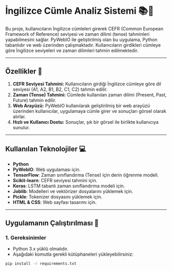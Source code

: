 # İngilizce Cümle Analiz Sistemi 📚🧠

Bu proje, kullanıcıların İngilizce cümleleri girerek CEFR (Common European Framework of Reference) seviyesi ve zaman dilimi (tense) tahminleri yapabilmesini sağlar. PyWebIO ile geliştirilmiş olan bu uygulama, Python tabanlıdır ve web üzerinden çalışmaktadır. Kullanıcıların girdikleri cümleye göre İngilizce seviyeleri ve zaman dilimleri tahmin edilmektedir.

---

## Özellikler 🌟

1. **CEFR Seviyesi Tahmini:** Kullanıcıların girdiği İngilizce cümleye göre dil seviyesi (A1, A2, B1, B2, C1, C2) tahmin edilir.
2. **Zaman (Tense) Tahmini:** Cümlede kullanılan zaman dilimi (Present, Past, Future) tahmin edilir.
3. **Web Arayüzü:** PyWebIO kullanılarak geliştirilmiş bir web arayüzü üzerinden kullanıcılar, uygulamaya cümle girer ve sonuçları görsel olarak alırlar.
4. **Hızlı ve Kullanıcı Dostu:** Sonuçlar, şık bir görsel ile birlikte kullanıcıya sunulur.

---

## Kullanılan Teknolojiler 💻

- **Python**
- **PyWebIO**: Web uygulaması için.
- **TensorFlow**: Zaman sınıflandırma (Tense) için derin öğrenme modeli.
- **Scikit-learn**: CEFR seviyesi tahmini için.
- **Keras**: LSTM tabanlı zaman sınıflandırma modeli için.
- **Joblib**: Modelleri ve vektörizer dosyalarını yüklemek için.
- **Pickle**: Tokenizer dosyasını yüklemek için.
- **HTML & CSS**: Web sayfası tasarımı için.

---

## Uygulamanın Çalıştırılması 🚀

### 1. Gereksinimler

- Python 3.x yüklü olmalıdır.
- Aşağıdaki komutla gerekli kütüphaneleri yükleyebilirsiniz:

```bash
pip install -r requirements.txt
